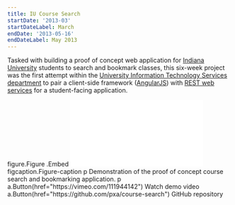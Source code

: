 ```yaml
---
title: IU Course Search
startDate: '2013-03'
startDateLabel: March
endDate: '2013-05-16'
endDateLabel: May 2013
---
```


Tasked with building a proof of concept web application for [Indiana University](http://www.iu.edu/) students to search and bookmark classes, this six-week project was the first attempt within the [University Information Technology Services department](http://uits.iu.edu/) to pair a client-side framework ([AngularJS](https://angularjs.org/)) with [REST web services](http://en.wikipedia.org/wiki/Representational_state_transfer) for a student-facing application.

<jade>
figure.Figure
  .Embed
    <iframe src="//player.vimeo.com/video/111944142?title=0&amp;byline=0&amp;portrait=0" frameborder="0" webkitallowfullscreen mozallowfullscreen allowfullscreen></iframe>
  figcaption.Figure-caption
    p Demonstration of the proof of concept course search and bookmarking application.
    p
      a.Button(href="https://vimeo.com/111944142") Watch demo video
      a.Button(href="https://github.com/pxa/course-search") GitHub repository
</jade>
